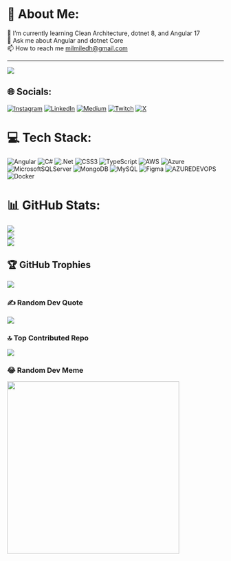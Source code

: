 # 💫 About Me:
🌱 I’m currently learning Clean Architecture, dotnet 8, and Angular 17<br>💬 Ask me about Angular and dotnet Core<br>📫 How to reach me milmiledh@gmail.com

---
[![](https://visitcount.itsvg.in/api?id=devendramilmile121&icon=5&color=4)](https://visitcount.itsvg.in)


## 🌐 Socials:
[![Instagram](https://img.shields.io/badge/Instagram-%23E4405F.svg?logo=Instagram&logoColor=white)](https://instagram.com/dev_milmile) [![LinkedIn](https://img.shields.io/badge/LinkedIn-%230077B5.svg?logo=linkedin&logoColor=white)](https://linkedin.com/in/devendramilmile) [![Medium](https://img.shields.io/badge/Medium-12100E?logo=medium&logoColor=white)](https://medium.com/@dev_milmile) [![Twitch](https://img.shields.io/badge/Twitch-%239146FF.svg?logo=Twitch&logoColor=white)](https://twitch.tv/dev_milmile) [![X](https://img.shields.io/badge/X-black.svg?logo=X&logoColor=white)](https://x.com/dev_milmile) 

# 💻 Tech Stack:
![Angular](https://img.shields.io/badge/angular-%23DD0031.svg?style=flat&logo=angular&logoColor=white) ![C#](https://img.shields.io/badge/c%23-%23239120.svg?style=flat&logo=csharp&logoColor=white) ![.Net](https://img.shields.io/badge/.NET-5C2D91?style=flat&logo=.net&logoColor=white) ![CSS3](https://img.shields.io/badge/css3-%231572B6.svg?style=flat&logo=css3&logoColor=white) ![TypeScript](https://img.shields.io/badge/typescript-%23007ACC.svg?style=flat&logo=typescript&logoColor=white) ![AWS](https://img.shields.io/badge/AWS-%23FF9900.svg?style=flat&logo=amazon-aws&logoColor=white) ![Azure](https://img.shields.io/badge/azure-%230072C6.svg?style=flat&logo=microsoftazure&logoColor=white) ![MicrosoftSQLServer](https://img.shields.io/badge/Microsoft%20SQL%20Server-CC2927?style=flat&logo=microsoft%20sql%20server&logoColor=white) ![MongoDB](https://img.shields.io/badge/MongoDB-%234ea94b.svg?style=flat&logo=mongodb&logoColor=white) ![MySQL](https://img.shields.io/badge/mysql-%2300000f.svg?style=flat&logo=mysql&logoColor=white) ![Figma](https://img.shields.io/badge/figma-%23F24E1E.svg?style=flat&logo=figma&logoColor=white) ![AZUREDEVOPS](https://img.shields.io/badge/azuredevops-0078D7.svg?style=flat&logo=azuredevops&logoColor=white&color=%230078D7) ![Docker](https://img.shields.io/badge/docker-%230db7ed.svg?style=flat&logo=docker&logoColor=white)
# 📊 GitHub Stats:
![](https://github-readme-stats.vercel.app/api?username=devendramilmile121&theme=darcula&hide_border=false&include_all_commits=true&count_private=true)<br/>
![](https://github-readme-streak-stats.herokuapp.com/?user=devendramilmile121&theme=darcula&hide_border=false)<br/>
![](https://github-readme-stats.vercel.app/api/top-langs/?username=devendramilmile121&theme=darcula&hide_border=false&include_all_commits=true&count_private=true&layout=compact)

## 🏆 GitHub Trophies
![](https://github-profile-trophy.vercel.app/?username=devendramilmile121&theme=radical&no-frame=false&no-bg=true&margin-w=4)

### ✍️ Random Dev Quote
![](https://quotes-github-readme.vercel.app/api?type=horizontal&theme=radical)

### 🔝 Top Contributed Repo
![](https://github-contributor-stats.vercel.app/api?username=devendramilmile121&limit=5&theme=monokai&combine_all_yearly_contributions=true)

### 😂 Random Dev Meme
<img src='https://randommeme-five.vercel.app/' style="height: 400px;"/>

<!-- Proudly created with GPRM ( https://gprm.itsvg.in ) -->
